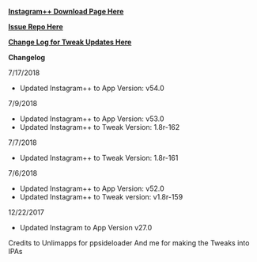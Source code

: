 
**[Instagram++ Download Page Here](https://github.com/JMccormick264/InstagramPP/releases)**

**[Issue Repo Here](https://github.com/eni9889/IG-PP-Issues)**

**[Change Log for Tweak Updates Here](https://beta.unlimapps.com/changes/com.unlimapps.gramplus)**

**Changelog**

7/17/2018

 - Updated Instagram++ to App Version: v54.0

7/9/2018

 - Updated Instagram++ to App Version: v53.0
 - Updated Instagram++ to Tweak Version: 1.8r-162

7/7/2018

 - Updated Instagram++ to Tweak Version: 1.8r-161

7/6/2018

- Updated Instagram++ to App Version: v52.0
- Updated Instagram++ to Tweak version: v1.8r-159

12/22/2017

 - Updated Instagram to App Version v27.0

 Credits to Unlimapps for ppsideloader
 And me for making the Tweaks into IPAs
